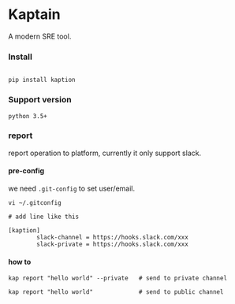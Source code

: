 # Kaptain

A modern SRE tool.


### Install

```

pip install kaption

```

### Support version

    python 3.5+



### report


report operation to platform, currently it only support slack.


#### pre-config

we need `.git-config` to set user/email. 

```
vi ~/.gitconfig

# add line like this

[kaption]
        slack-channel = https://hooks.slack.com/xxx
        slack-private = https://hooks.slack.com/xxx

```

#### how to

```
kap report "hello world" --private   # send to private channel 

kap report "hello world"             # send to public channel 

```

